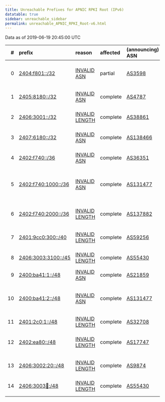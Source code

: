 ```yaml
---
title: Unreachable Prefixes for APNIC RPKI Root (IPv6)
datatable: true
sidebar: unreachable_sidebar
permalink: unreachable_APNIC_RPKI_Root-v6.html
---
```


Data as of 2019-06-19 20:45:00 UTC


<div class="datatable-begin"></div>

|   # | prefix                                                           | reason                                                                                                         | affected   | (announcing) ASN                         | AS Name                                             |   unreachable /48s |
|----:|:-----------------------------------------------------------------|:---------------------------------------------------------------------------------------------------------------|:-----------|:-----------------------------------------|:----------------------------------------------------|-------------------:|
|   0 | [2404:f801::/32](https://stat.ripe.net/2404:f801::/32)           | [INVALID ASN](https://rpki-validator.ripe.net/announcement-preview?asn=AS3598&prefix=2404:f801::/32)           | partial    | [AS3598](unreachable_AS3598-v6.html)     | MICROSOFT-CORP-AS - Microsoft Corporation           |              65536 |
|   1 | [2405:8180::/32](https://stat.ripe.net/2405:8180::/32)           | [INVALID ASN](https://rpki-validator.ripe.net/announcement-preview?asn=AS4787&prefix=2405:8180::/32)           | complete   | [AS4787](unreachable_AS4787-v6.html)     | ASN-CBN PT Cyberindo Aditama                        |              65536 |
|   2 | [2406:3001::/32](https://stat.ripe.net/2406:3001::/32)           | [INVALID LENGTH](https://rpki-validator.ripe.net/announcement-preview?asn=AS38861&prefix=2406:3001::/32)       | complete   | [AS38861](unreachable_AS38861-v6.html)   | STARHUB-INTERNET2 StarHub Ltd                       |              65536 |
|   3 | [2407:6180::/32](https://stat.ripe.net/2407:6180::/32)           | [INVALID ASN](https://rpki-validator.ripe.net/announcement-preview?asn=AS138466&prefix=2407:6180::/32)         | complete   | [AS138466](unreachable_AS138466-v6.html) | DATAMOSSA-AS-AP DataMossa                           |              65536 |
|   4 | [2402:f740::/36](https://stat.ripe.net/2402:f740::/36)           | [INVALID ASN](https://rpki-validator.ripe.net/announcement-preview?asn=AS36351&prefix=2402:f740::/36)          | complete   | [AS36351](unreachable_AS36351-v6.html)   | SOFTLAYER - SoftLayer Technologies Inc.             |               4096 |
|   5 | [2402:f740:1000::/36](https://stat.ripe.net/2402:f740:1000::/36) | [INVALID ASN](https://rpki-validator.ripe.net/announcement-preview?asn=AS131477&prefix=2402:f740:1000::/36)    | complete   | [AS131477](unreachable_AS131477-v6.html) | SHHJ-AS Shanghai Huajuan Information Technology Co. |               4096 |
|   6 | [2402:f740:2000::/36](https://stat.ripe.net/2402:f740:2000::/36) | [INVALID LENGTH](https://rpki-validator.ripe.net/announcement-preview?asn=AS137882&prefix=2402:f740:2000::/36) | complete   | [AS137882](unreachable_AS137882-v6.html) | HUAJUAN-ES Huajuan Enterprise Network               |               4096 |
|   7 | [2401:9cc0:300::/40](https://stat.ripe.net/2401:9cc0:300::/40)   | [INVALID LENGTH](https://rpki-validator.ripe.net/announcement-preview?asn=AS59256&prefix=2401:9cc0:300::/40)   | complete   | [AS59256](unreachable_AS59256-v6.html)   | ANSASERVERS Aus Net Servers Australia Pty Ltd       |                256 |
|   8 | [2406:3003:3100::/45](https://stat.ripe.net/2406:3003:3100::/45) | [INVALID LENGTH](https://rpki-validator.ripe.net/announcement-preview?asn=AS55430&prefix=2406:3003:3100::/45)  | complete   | [AS55430](unreachable_AS55430-v6.html)   | STARHUB-NGNBN Starhub Ltd                           |                  8 |
|   9 | [2400:ba41:1::/48](https://stat.ripe.net/2400:ba41:1::/48)       | [INVALID ASN](https://rpki-validator.ripe.net/announcement-preview?asn=AS21859&prefix=2400:ba41:1::/48)        | complete   | [AS21859](unreachable_AS21859-v6.html)   | ZNET - Zenlayer Inc                                 |                  1 |
|  10 | [2400:ba41:2::/48](https://stat.ripe.net/2400:ba41:2::/48)       | [INVALID ASN](https://rpki-validator.ripe.net/announcement-preview?asn=AS131477&prefix=2400:ba41:2::/48)       | complete   | [AS131477](unreachable_AS131477-v6.html) | SHHJ-AS Shanghai Huajuan Information Technology Co. |                  1 |
|  11 | [2401:2c0:1::/48](https://stat.ripe.net/2401:2c0:1::/48)         | [INVALID LENGTH](https://rpki-validator.ripe.net/announcement-preview?asn=AS32708&prefix=2401:2c0:1::/48)      | complete   | [AS32708](unreachable_AS32708-v6.html)   | ROOTNETWORKS - Root Networks                        |                  1 |
|  12 | [2402:ea80::/48](https://stat.ripe.net/2402:ea80::/48)           | [INVALID LENGTH](https://rpki-validator.ripe.net/announcement-preview?asn=AS17747&prefix=2402:ea80::/48)       | complete   | [AS17747](unreachable_AS17747-v6.html)   | SITINETWORS-IN-AP SITI NETWORKS LIMITED             |                  1 |
|  13 | [2406:3002:20::/48](https://stat.ripe.net/2406:3002:20::/48)     | [INVALID LENGTH](https://rpki-validator.ripe.net/announcement-preview?asn=AS9874&prefix=2406:3002:20::/48)     | complete   | [AS9874](unreachable_AS9874-v6.html)     | STARHUB-MOBILE StarHub Ltd                          |                  1 |
|  14 | [2406:3003:100::/48](https://stat.ripe.net/2406:3003:100::/48)   | [INVALID LENGTH](https://rpki-validator.ripe.net/announcement-preview?asn=AS55430&prefix=2406:3003:100::/48)   | complete   | [AS55430](unreachable_AS55430-v6.html)   | STARHUB-NGNBN Starhub Ltd                           |                  1 |

<div class="datatable-end"></div>